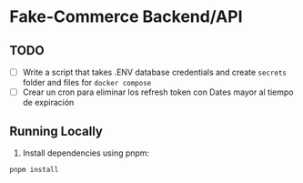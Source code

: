 # Fake-Commerce Backend/API

## TODO

- [ ] Write a script that takes .ENV database credentials and create `secrets` folder and files for `docker compose`
- [ ] Crear un cron para eliminar los refresh token con Dates mayor al tiempo de expiración

## Running Locally

1. Install dependencies using pnpm:

```sh
pnpm install
```

